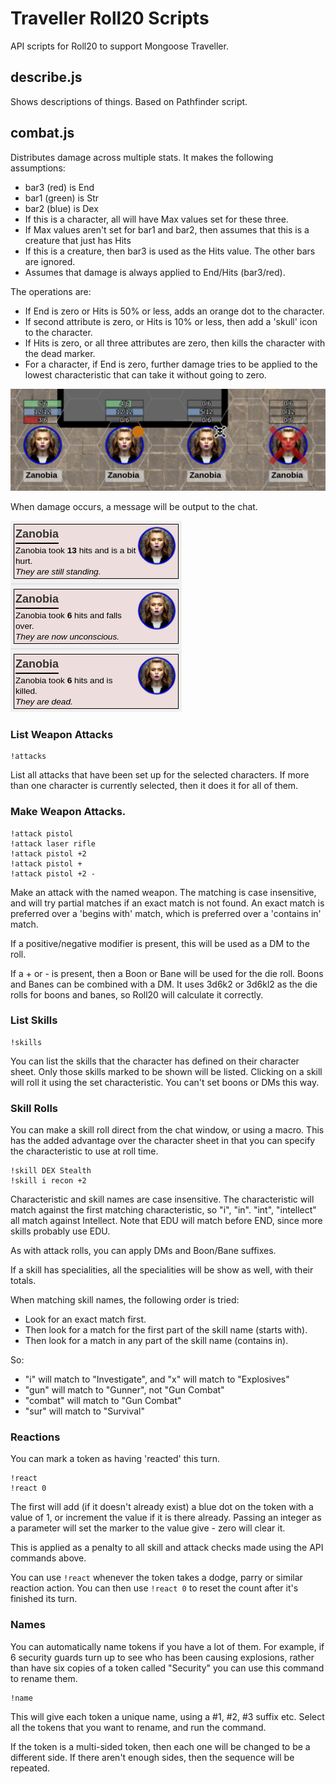 # Traveller Roll20 Scripts

API scripts for Roll20 to support Mongoose Traveller.

## describe.js

Shows descriptions of things. Based on Pathfinder script.

## combat.js

Distributes damage across multiple stats. It makes the following assumptions:

  * bar3 (red) is End
  * bar1 (green) is Str
  * bar2 (blue) is Dex
  * If this is a character, all will have Max values set for these three.
  * If Max values aren't set for bar1 and bar2, then assumes that this is a creature that just has Hits
  * If this is a creature, then bar3 is used as the Hits value. The other bars are ignored.
  * Assumes that damage is always applied to End/Hits (bar3/red).

The operations are:

  * If End is zero or Hits is 50% or less, adds an orange dot to the character.
  * If second attribute is zero, or Hits is 10% or less, then add a 'skull' icon to the character.
  * If Hits is zero, or all three attributes are zero, then kills the character with the dead marker.
  * For a character, if End is zero, further damage tries to be applied to the lowest characteristic that can take it without going to zero.

![Damage Markers](docs/damage-markers.png)


When damage occurs, a message will be output to the chat.

![Damage Events](docs/damage-events.png)

### List Weapon Attacks

```
!attacks
```

List all attacks that have been set up for the selected characters. If more than one 
character is currently selected, then it does it for all of them.

### Make Weapon Attacks.

```
!attack pistol
!attack laser rifle
!attack pistol +2
!attack pistol +
!attack pistol +2 -
```

Make an attack with the named weapon. The matching is case insensitive, and will try
partial matches if an exact match is not found. An exact match is preferred over a
'begins with' match, which is preferred over a 'contains in' match.

If a positive/negative modifier is present, this will be used as a DM to the roll.

If a + or - is present, then a Boon or Bane will be used for the die roll. Boons and Banes
can be combined with a DM. It uses 3d6k2 or 3d6kl2 as the die rolls for boons and banes,
so Roll20 will calculate it correctly.

### List Skills

```
!skills
```

You can list the skills that the character has defined on their character sheet. Only those
skills marked to be shown will be listed. Clicking on a skill will roll it using the set
characteristic. You can't set boons or DMs this way.

### Skill Rolls

You can make a skill roll direct from the chat window, or using a macro. This has the
added advantage over the character sheet in that you can specify the characteristic to
use at roll time.

```
!skill DEX Stealth
!skill i recon +2
```

Characteristic and skill names are case insensitive. The characteristic will match against
the first matching characteristic, so "i", "in". "int", "intellect" all match against
Intellect. Note that EDU will match before END, since more skills probably use EDU.

As with attack rolls, you can apply DMs and Boon/Bane suffixes.

If a skill has specialities, all the specialities will be show as well, with their totals.

When matching skill names, the following order is tried:
  * Look for an exact match first.
  * Then look for a match for the first part of the skill name (starts with).
  * Then look for a match in any part of the skill name (contains in).
  
So:
  * "i" will match to "Investigate", and "x" will match to "Explosives"
  * "gun" will match to "Gunner", not "Gun Combat"
  * "combat" will match to "Gun Combat"
  * "sur" will match to "Survival"

### Reactions

You can mark a token as having 'reacted' this turn.

```
!react
!react 0
```

The first will add (if it doesn't already exist) a blue dot on the token with a value
of 1, or increment the value if it is there already. Passing an integer as a parameter
will set the marker to the value give - zero will clear it.

This is applied as a penalty to all skill and attack checks made using the API commands
above.

You can use `!react` whenever the token takes a dodge, parry or similar reaction action.
You can then use `!react 0` to reset the count after it's finished its turn.

### Names

You can automatically name tokens if you have a lot of them. For example, if 6 security
guards turn up to see who has been causing explosions, rather than have six copies of
a token called "Security" you can use this command to rename them.

```
!name
```

This will give each token a unique name, using a #1, #2, #3 suffix etc. Select all the
tokens that you want to rename, and run the command.

If the token is a multi-sided token, then each one will be changed to be a different
side. If there aren't enough sides, then the sequence will be repeated.

